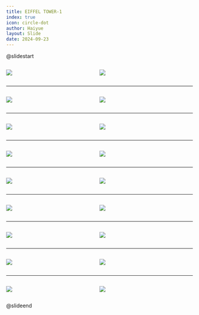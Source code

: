 ```yaml
---
title: EIFFEL TOWER-1
index: true
icon: circle-dot
author: Haiyue
layout: Slide
date: 2024-09-23
---
```

 
@slidestart

<div style="display:flex">
<div style="flex:1">

![](/reading/english/Level-L/EIFFEL%20TOWER-1/001.webp)
</div>
<div style="flex:1">

![](/reading/english/Level-L/EIFFEL%20TOWER-1/002.webp)
</div>
</div>

---

<div style="display:flex">
<div style="flex:1">

![](/reading/english/Level-L/EIFFEL%20TOWER-1/003.webp)
</div>
<div style="flex:1">

![](/reading/english/Level-L/EIFFEL%20TOWER-1/004.webp)
</div>
</div>

---

<div style="display:flex">
<div style="flex:1">

![](/reading/english/Level-L/EIFFEL%20TOWER-1/005.webp)
</div>
<div style="flex:1">

![](/reading/english/Level-L/EIFFEL%20TOWER-1/006.webp)
</div>
</div>

---

<div style="display:flex">
<div style="flex:1">

![](/reading/english/Level-L/EIFFEL%20TOWER-1/007.webp)
</div>
<div style="flex:1">

![](/reading/english/Level-L/EIFFEL%20TOWER-1/008.webp)
</div>
</div>

---

<div style="display:flex">
<div style="flex:1">

![](/reading/english/Level-L/EIFFEL%20TOWER-1/009.webp)
</div>
<div style="flex:1">

![](/reading/english/Level-L/EIFFEL%20TOWER-1/010.webp)
</div>
</div>

---

<div style="display:flex">
<div style="flex:1">

![](/reading/english/Level-L/EIFFEL%20TOWER-1/011.webp)
</div>
<div style="flex:1">

![](/reading/english/Level-L/EIFFEL%20TOWER-1/012.webp)
</div>
</div>

---

<div style="display:flex">
<div style="flex:1">

![](/reading/english/Level-L/EIFFEL%20TOWER-1/013.webp)
</div>
<div style="flex:1">

![](/reading/english/Level-L/EIFFEL%20TOWER-1/014.webp)
</div>
</div>

---

<div style="display:flex">
<div style="flex:1">

![](/reading/english/Level-L/EIFFEL%20TOWER-1/015.webp)
</div>
<div style="flex:1">

![](/reading/english/Level-L/EIFFEL%20TOWER-1/016.webp)
</div>
</div>

---

<div style="display:flex">
<div style="flex:1">

![](/reading/english/Level-L/EIFFEL%20TOWER-1/017.webp)
</div>
<div style="flex:1">

![](/reading/english/Level-L/EIFFEL%20TOWER-1/018.webp)
</div>
</div>

@slideend